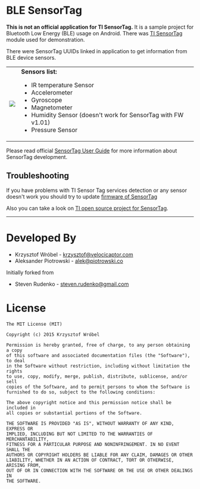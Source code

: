 BLE SensorTag
==============

**This is not an official application for TI SensorTag.** It is a sample project for Bluetooth Low Energy (BLE) usage on Android. There was [TI SensorTag][1] module used for demonstration.

There were SensorTag UUIDs linked in application to get information from BLE device sensors.
<table>
<tr>
  <td>
    <span style="float: right"><img src="http://www.ti.com/ww/en/wireless_connectivity/sensortag/images/xSensorTag.jpg.pagespeed.ic.s7Gd2yUw9a.jpg" /></span>
  </td>
  <td>
    <b>Sensors list:</b><br/>
    <ul>
    <li>IR temperature Sensor</li>
    <li>Accelerometer</li>
    <li>Gyroscope</li>
    <li>Magnetometer</li>
    <li>Humidity Sensor (doesn't work for SensorTag with FW v1.01)</li>
    <li>Pressure Sensor</li>
    <ul/>
  </td>
</tr>
</table>

Please read official [SensorTag User Guide][2] for more information about SensorTag development.

## Troubleshooting
If you have problems with TI Sensor Tag services detection or any sensor doesn't work you should try to update [firmware of SensorTag](http://processors.wiki.ti.com/index.php/SensorTag_Firmware)

Also you can take a look on [TI open source project for SensorTag](http://git.ti.com/sensortag-android).

-------------------------------------------------------------------------------

Developed By
============
* Krzysztof Wróbel - <krzysztof@velocicaptor.com>
* Aleksander Piotrowski - <alek@piotrowski.co>

Initially forked from
* Steven Rudenko - <steven.rudenko@gmail.com>

License
=======
```
The MIT License (MIT)

Copyright (c) 2015 Krzysztof Wróbel

Permission is hereby granted, free of charge, to any person obtaining a copy
of this software and associated documentation files (the "Software"), to deal
in the Software without restriction, including without limitation the rights
to use, copy, modify, merge, publish, distribute, sublicense, and/or sell
copies of the Software, and to permit persons to whom the Software is
furnished to do so, subject to the following conditions:

The above copyright notice and this permission notice shall be included in
all copies or substantial portions of the Software.

THE SOFTWARE IS PROVIDED "AS IS", WITHOUT WARRANTY OF ANY KIND, EXPRESS OR
IMPLIED, INCLUDING BUT NOT LIMITED TO THE WARRANTIES OF MERCHANTABILITY,
FITNESS FOR A PARTICULAR PURPOSE AND NONINFRINGEMENT. IN NO EVENT SHALL THE
AUTHORS OR COPYRIGHT HOLDERS BE LIABLE FOR ANY CLAIM, DAMAGES OR OTHER
LIABILITY, WHETHER IN AN ACTION OF CONTRACT, TORT OR OTHERWISE, ARISING FROM,
OUT OF OR IN CONNECTION WITH THE SOFTWARE OR THE USE OR OTHER DEALINGS IN
THE SOFTWARE.
```

[1]: http://www.ti.com/sensortag
[2]: http://processors.wiki.ti.com/index.php/SensorTag_User_Guide
